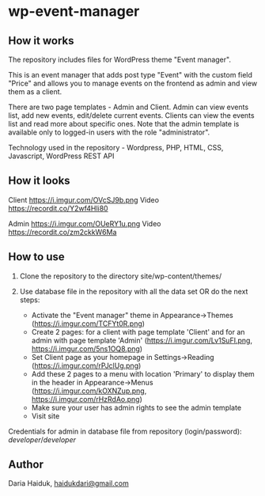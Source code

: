 # wp-event-manager


## How it works
The repository includes files for WordPress theme "Event manager".

This is an event manager that adds post type "Event" with the custom field "Price" and allows you to manage events on the frontend as admin and view them as a client.

There are two page templates - Admin and Client.  Admin can view events list, add new events, edit/delete current events. Clients can view the events list and read more about specific ones. Note that the admin template is available only to logged-in users with the role "administrator".

Technology used in the repository - Wordpress, PHP, HTML, CSS, Javascript, WordPress REST API

## How it looks
Client https://i.imgur.com/OVcSJ9b.png Video https://recordit.co/Y2wf4Hli80

Admin https://i.imgur.com/OUeRY1u.png Video https://recordit.co/zm2ckkW6Ma



## How to use
1. Clone the repository to the directory site/wp-content/themes/

2. Use database file in the repository with all the data set OR do the next steps:
   - Activate the "Event manager" theme in Appearance->Themes (https://i.imgur.com/TCFYt0R.png)
   - Create 2 pages: for a client with page template 'Client' and for an admin with page template 'Admin'  (https://i.imgur.com/Lv1SuFI.png, https://i.imgur.com/5ns1OQ8.png)
   - Set Client page as your homepage in Settings->Reading (https://i.imgur.com/rPJclUg.png)
   - Add these 2 pages to a menu with location 'Primary' to display them in the header in Appearance->Menus (https://i.imgur.com/kOXNZup.png, https://i.imgur.com/rHzRdAo.png)
   - Make sure your user has admin rights to see the admin template
   - Visit site

Credentials for admin in database file from repository (login/password): *developer*/*developer*

## Author
Daria Haiduk, haidukdari@gmail.com

